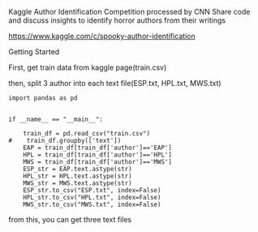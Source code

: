 Kaggle Author Identification Competition processed by CNN
  Share code and discuss insights to identify horror authors from their writings

https://www.kaggle.com/c/spooky-author-identification


Getting Started

First, get train data from kaggle page(train.csv)

then, split 3 author into each text file(ESP.txt, HPL.txt, MWS.txt)


```
import pandas as pd


if __name__ == "__main__":

    train_df = pd.read_csv("train.csv")
#    train_df.groupby(['text']) 
    EAP = train_df[train_df['author']=='EAP']
    HPL = train_df[train_df['author']=='HPL']
    MWS = train_df[train_df['author']=='MWS']
    ESP_str = EAP.text.astype(str)
    HPL_str = HPL.text.astype(str)
    MWS_str = MWS.text.astype(str)
    ESP_str.to_csv("ESP.txt", index=False)
    HPL_str.to_csv("HPL.txt", index=False)
    MWS_str.to_csv("MWS.txt", index=False)

```

from this, you can get three text files



